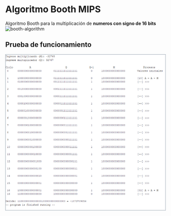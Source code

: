 # Algoritmo Booth MIPS
Algoritmo Booth para la multiplicación de **numeros con signo de 16 bits**
![booth-algorithm](https://miro.medium.com/v2/resize:fit:1366/1*eZmx_ZWi6VzDVr2ixsPdlQ.png)

## Prueba de funcionamiento
![booth-algorithm](test.png)